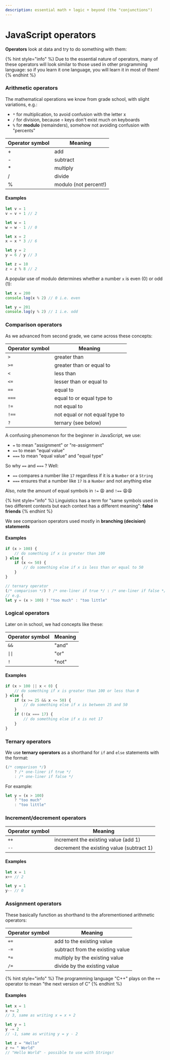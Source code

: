 ```yaml
---
description: essential math + logic + beyond (the "conjunctions")
---
```


# JavaScript operators

**Operators** look at data and try to do something with them:

{% hint style="info" %}
Due to the essential nature of operators, many of these operators will look similar to those used in other programming language: so if you learn it one language, you will learn it in most of them!
{% endhint %}

### Arithmetic operators

The mathematical operations we know from grade school, with slight variations, e.g.:

* `*` for multiplication, to avoid confusion with the letter x
* `/` for division, because `÷` keys don't exist much on keyboards
* `%` for **modulo** (remainders), somehow not avoiding confusion with "percents"

| Operator symbol | Meaning               |
| --------------- | --------------------- |
| +               | add                   |
| -               | subtract              |
| \*              | multiply              |
| /               | divide                |
| %               | modulo (not percent!) |

#### Examples

```javascript
let v = 1
v = v + 1 // 2

let w = 1
w = w - 1 // 0

let x = 2
x = x * 3 // 6

let y = 2
y = 6 / y // 3

let z = 10
z = z % 8 // 2
```

A popular use of modulo determines whether a number `x` is even (0) or odd (1):

```javascript
let x = 200
console.log(x % 2) // 0 i.e. even

let y = 201
console.log(y % 2) // 1 i.e. odd
```

### Comparison operators

As we advanced from second grade, we came across these concepts:

| Operator symbol | Meaning                        |
| --------------- | ------------------------------ |
| `>`             | greater than                   |
| `>=`            | greater than or equal to       |
| `<`             | less than                      |
| `<=`            | lesser than or equal to        |
| `==`            | equal to                       |
| `===`           | equal to or equal type to      |
| `!=`            | not equal to                   |
| `!==`           | not equal or not equal type to |
| `?`             | ternary (see below)            |

A confusing phenomenon for the beginner in JavaScript, we use:

* `=` to mean "assignment" or "re-assignment"
* `==` to mean "equal value"
* `===` to mean "equal value" and "equal type"

So why `==` and `===` ? Well:

* `==` compares a number like `17` regardless if it is a `Number` or a `String`
* `===` ensures that a number like `17` is a `Number` and not anything else

Also, note the amount of equal symbols in `!=` 😩 and `!==` 😩😩

{% hint style="info" %}
Linguistics has a term for "same symbols used in two different contexts but each context has a different meaning": **false friends**
{% endhint %}

We see comparison operators used mostly in **branching (decision) statements**

#### **Examples**

```javascript
if (x > 100) {
    // do something if x is greater than 100
} else { 
    if (x <= 50) {
        // do something else if x is less than or equal to 50
    }       
}

// ternary operator
(/* comparison */) ? /* one-liner if true */ : /* one-liner if false */
// e.g.
let y = (x > 100) ? "too much" : "too little"
```

### Logical operators

Later on in school, we had concepts like these:

| Operator symbol | Meaning |
| --------------- | ------- |
| `&&`            | "and"   |
| `\|\|`          | "or"    |
| `!`             | "not"   |

#### Examples

```javascript
if (x > 100 || x < 0) {
    // do something if x is greater than 100 or less than 0
} else { 
    if (x >= 25 && x <= 50) {
        // do something else if x is between 25 and 50
    }   
    if (!(x === 17) {
        // do something else if x is not 17 
    }   
}
```

### Ternary operators

We use **ternary operators** as a shorthand for `if` and `else` statements with the format:

```javascript
(/* comparison */) 
    ? /* one-liner if true */ 
    : /* one-liner if false */
```

For example:

```javascript
let y = (x > 100) 
    ? "too much" 
    : "too little"
```

### Increment/decrement operators

| Operator symbol | Meaning                                   |
| --------------- | ----------------------------------------- |
| `++`            | increment the existing value (add 1)      |
| `--`            | decrement the existing value (subtract 1) |

#### Examples

```javascript
let x = 1
x++ // 2

let y = 1
y-- // 0
```

### Assignment operators

These basically function as shorthand to the aforementioned arithmetic operators:

| Operator symbol | Meaning                          |
| --------------- | -------------------------------- |
| `+=`            | add to the existing value        |
| `-=`            | subtract from the existing value |
| `*=`            | multiply by the existing value   |
| `/=`            | divide by the existing value     |

{% hint style="info" %}
The programming language "C++" plays on the `++` operator to mean "the next version of C"
{% endhint %}

#### Examples

```javascript
let x = 1
x += 2 
// 3, same as writing x = x + 2

let y = 1
y -= 2 
// -1, same as writing y = y - 2

let z = "Hello"
z += " World"
// "Hello World" - possible to use with Strings!
```

